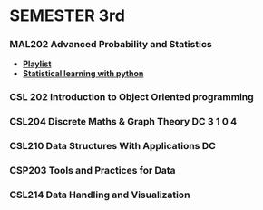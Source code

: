 # SEMESTER 3rd

### MAL202 Advanced Probability and Statistics 
- [**Playlist**]( https://youtube.com/playlist?list=PL4MBkt7mtZK8cFxhWypPZu9gPl2ZSUQq1&si=OEXnaIPss4HozFNn )
- [**Statistical learning with python** ]( https://youtube.com/playlist?list=PLoROMvodv4rPP6braWoRt5UCXYZ71GZIQ&si=WiNvW9m_kYjN7NQu )
### CSL 202 Introduction to Object Oriented programming 


### CSL204 Discrete Maths & Graph Theory DC 3 1 0 4 


### CSL210 Data Structures With Applications DC 


### CSP203 Tools and Practices for Data 



### CSL214 Data Handling and Visualization 
